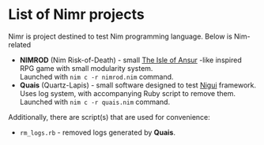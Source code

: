 # List of Nimr projects
Nimr is project destined to test Nim programming language. Below is Nim-related

- **NIMROD** (Nim Risk-of-Death) - small [The Isle of Ansur](https://github.com/Toma400/The_Isle_of_Ansur)
  -like inspired RPG game with small modularity system.  
  Launched with `nim c -r nimrod.nim` command.
- **Quais** (Quartz-Lapis) - small software designed to test [Nigui](https://github.com/simonkrauter/NiGui)
  framework.  
  Uses log system, with accompanying Ruby script to remove them.  
  Launched with `nim c -r quais.nim` command.

Additionally, there are script(s) that are used for convenience:
- `rm_logs.rb` - removed logs generated by **Quais**.